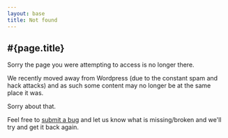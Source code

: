 ```yaml
---
layout: base
title: Not found
---
```


## #{page.title}

Sorry the page you were attempting to access is no longer there.

We recently moved away from Wordpress (due to the constant spam and hack attacks) and as such
some content may no longer be at the same place it was.

Sorry about that.

Feel free to [submit a bug](https://github.com/scottweston/dereel/issues/new?title=Missing+content)
and let us know what is missing/broken and we'll try and get it back again.
